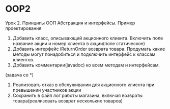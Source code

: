 # OOP2
Урок 2. Принципы ООП Абстракция и интерфейсы. Пример проектирования
1) Добавить класс, описывающий акционного клиента. Включить поле название акции и номер клиента в акции(поле статическое)
2) Добавить интерфейс iReturnOrder возврата товара. Продумать какие методы могут понадобиться и подключить интерфейс к классам клиентов.
3) Добавить комментарии(javadoc) ко всем методам и интерфейсам.

(задача со *)
1) Реализовать отказ в обслуживании для акционного клиента при превышении участников акции
2) Сохранить в файл лог работы магазина, включая возвраты товара(реализовать возврат нескольких товаров)
